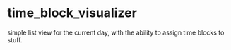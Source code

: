 # time_block_visualizer

simple list view for the current day, with the ability to assign time blocks to stuff.